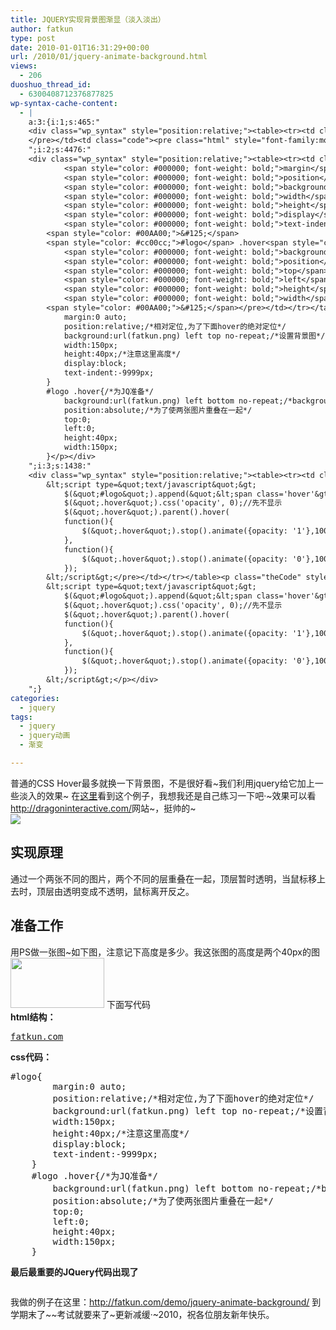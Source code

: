 ```yaml
---
title: JQUERY实现背景图渐显（淡入淡出）
author: fatkun
type: post
date: 2010-01-01T16:31:29+00:00
url: /2010/01/jquery-animate-background.html
views:
  - 206
duoshuo_thread_id:
  - 6300408712376877825
wp-syntax-cache-content:
  - |
    a:3:{i:1;s:465:"
    <div class="wp_syntax" style="position:relative;"><table><tr><td class="line_numbers"><pre>1
    </pre></td><td class="code"><pre class="html" style="font-family:monospace;">&lt;a id=&quot;logo&quot; href=&quot;http://fatkun.com&quot;&gt;&lt;span&gt;fatkun.com&lt;/span&gt;&lt;/a&gt;</pre></td></tr></table><p class="theCode" style="display:none;">&lt;a id=&quot;logo&quot; href=&quot;http://fatkun.com&quot;&gt;&lt;span&gt;fatkun.com&lt;/span&gt;&lt;/a&gt;</p></div>
    ";i:2;s:4476:"
    <div class="wp_syntax" style="position:relative;"><table><tr><td class="code"><pre class="css" style="font-family:monospace;">	<span style="color: #cc00cc;">#logo</span><span style="color: #00AA00;">&#123;</span>
    		<span style="color: #000000; font-weight: bold;">margin</span><span style="color: #00AA00;">:</span><span style="color: #cc66cc;">0</span> <span style="color: #993333;">auto</span><span style="color: #00AA00;">;</span>
    		<span style="color: #000000; font-weight: bold;">position</span><span style="color: #00AA00;">:</span><span style="color: #993333;">relative</span><span style="color: #00AA00;">;</span><span style="color: #808080; font-style: italic;">/*相对定位,为了下面hover的绝对定位*/</span>
    		<span style="color: #000000; font-weight: bold;">background</span><span style="color: #00AA00;">:</span><span style="color: #9932cc;">url</span><span style="color: #00AA00;">&#40;</span><span style="color: #ff0000; font-style: italic;">fatkun.png</span><span style="color: #00AA00;">&#41;</span> <span style="color: #993333;">left</span> <span style="color: #993333;">top</span> <span style="color: #993333;">no-repeat</span><span style="color: #00AA00;">;</span><span style="color: #808080; font-style: italic;">/*设置背景图*/</span>
    		<span style="color: #000000; font-weight: bold;">width</span><span style="color: #00AA00;">:</span><span style="color: #933;">150px</span><span style="color: #00AA00;">;</span>
    		<span style="color: #000000; font-weight: bold;">height</span><span style="color: #00AA00;">:</span><span style="color: #933;">40px</span><span style="color: #00AA00;">;</span><span style="color: #808080; font-style: italic;">/*注意这里高度*/</span>
    		<span style="color: #000000; font-weight: bold;">display</span><span style="color: #00AA00;">:</span><span style="color: #993333;">block</span><span style="color: #00AA00;">;</span>
    		<span style="color: #000000; font-weight: bold;">text-indent</span><span style="color: #00AA00;">:</span><span style="color: #933;">-9999px</span><span style="color: #00AA00;">;</span>
    	<span style="color: #00AA00;">&#125;</span>
    	<span style="color: #cc00cc;">#logo</span> .hover<span style="color: #00AA00;">&#123;</span><span style="color: #808080; font-style: italic;">/*为JQ准备*/</span>
    		<span style="color: #000000; font-weight: bold;">background</span><span style="color: #00AA00;">:</span><span style="color: #9932cc;">url</span><span style="color: #00AA00;">&#40;</span><span style="color: #ff0000; font-style: italic;">fatkun.png</span><span style="color: #00AA00;">&#41;</span> <span style="color: #993333;">left</span> <span style="color: #993333;">bottom</span> <span style="color: #993333;">no-repeat</span><span style="color: #00AA00;">;</span><span style="color: #808080; font-style: italic;">/*background-position和上面不同*/</span>
    		<span style="color: #000000; font-weight: bold;">position</span><span style="color: #00AA00;">:</span><span style="color: #993333;">absolute</span><span style="color: #00AA00;">;</span><span style="color: #808080; font-style: italic;">/*为了使两张图片重叠在一起*/</span>
    		<span style="color: #000000; font-weight: bold;">top</span><span style="color: #00AA00;">:</span><span style="color: #cc66cc;">0</span><span style="color: #00AA00;">;</span>
    		<span style="color: #000000; font-weight: bold;">left</span><span style="color: #00AA00;">:</span><span style="color: #cc66cc;">0</span><span style="color: #00AA00;">;</span>
    		<span style="color: #000000; font-weight: bold;">height</span><span style="color: #00AA00;">:</span><span style="color: #933;">40px</span><span style="color: #00AA00;">;</span>
    		<span style="color: #000000; font-weight: bold;">width</span><span style="color: #00AA00;">:</span><span style="color: #933;">150px</span><span style="color: #00AA00;">;</span>
    	<span style="color: #00AA00;">&#125;</span></pre></td></tr></table><p class="theCode" style="display:none;">	#logo{
    		margin:0 auto;
    		position:relative;/*相对定位,为了下面hover的绝对定位*/
    		background:url(fatkun.png) left top no-repeat;/*设置背景图*/
    		width:150px;
    		height:40px;/*注意这里高度*/
    		display:block;
    		text-indent:-9999px;
    	}
    	#logo .hover{/*为JQ准备*/
    		background:url(fatkun.png) left bottom no-repeat;/*background-position和上面不同*/
    		position:absolute;/*为了使两张图片重叠在一起*/
    		top:0;
    		left:0;
    		height:40px;
    		width:150px;
    	}</p></div>
    ";i:3;s:1438:"
    <div class="wp_syntax" style="position:relative;"><table><tr><td class="code"><pre class="js" style="font-family:monospace;">   &lt;script type=&quot;text/javascript&quot; src=&quot;http://ajax.googleapis.com/ajax/libs/jquery/1/jquery.min.js&quot;&gt;&lt;/script&gt;
        &lt;script type=&quot;text/javascript&quot;&gt;
    		$(&quot;#logo&quot;).append(&quot;&lt;span class='hover'&gt;&lt;/span&gt;&quot;);//添加一个标签用来和灰图重叠起来
    		$(&quot;.hover&quot;).css('opacity', 0);//先不显示
        	$(&quot;.hover&quot;).parent().hover(
    		function(){
    			$(&quot;.hover&quot;).stop().animate({opacity: '1'},1000);
    		},
    		function(){
    			$(&quot;.hover&quot;).stop().animate({opacity: '0'},1000);
    		});
        &lt;/script&gt;</pre></td></tr></table><p class="theCode" style="display:none;">   &lt;script type=&quot;text/javascript&quot; src=&quot;http://ajax.googleapis.com/ajax/libs/jquery/1/jquery.min.js&quot;&gt;&lt;/script&gt;
        &lt;script type=&quot;text/javascript&quot;&gt;
    		$(&quot;#logo&quot;).append(&quot;&lt;span class='hover'&gt;&lt;/span&gt;&quot;);//添加一个标签用来和灰图重叠起来
    		$(&quot;.hover&quot;).css('opacity', 0);//先不显示
        	$(&quot;.hover&quot;).parent().hover(
    		function(){
    			$(&quot;.hover&quot;).stop().animate({opacity: '1'},1000);
    		},
    		function(){
    			$(&quot;.hover&quot;).stop().animate({opacity: '0'},1000);
    		});
        &lt;/script&gt;</p></div>
    ";}
categories:
  - jquery
tags:
  - jquery
  - jquery动画
  - 渐变

---
```

普通的CSS Hover最多就换一下背景图，不是很好看~我们利用jquery给它加上一些淡入的效果~
在<a href="http://leotheme.cn/javascript/jquery-dragoninteractive-navi.html" target="_blank">这里</a>看到这个例子，我想我还是自己练习一下吧·~效果可以看<http://dragoninteractive.com/>网站~，挺帅的~  
![][1] <!--more-->

## 实现原理

通过一个两张不同的图片，两个不同的层重叠在一起，顶层暂时透明，当鼠标移上去时，顶层由透明变成不透明，鼠标离开反之。
## 准备工作

用PS做一张图~如下图，注意记下高度是多少。我这张图的高度是两个40px的图
<img class="alignnone" src="http://farm5.static.flickr.com/4034/4233112590_85f70380b1.jpg" alt="" width="150" height="80" /> 
下面写代码  
 **html结构：**
<pre lang="html" line="1"><a id="logo" href="http://fatkun.com"><span>fatkun.com</span></a></pre>
**css代码：**
<pre lang="css">#logo{
		margin:0 auto;
		position:relative;/*相对定位,为了下面hover的绝对定位*/
		background:url(fatkun.png) left top no-repeat;/*设置背景图*/
		width:150px;
		height:40px;/*注意这里高度*/
		display:block;
		text-indent:-9999px;
	}
	#logo .hover{/*为JQ准备*/
		background:url(fatkun.png) left bottom no-repeat;/*background-position和上面不同*/
		position:absolute;/*为了使两张图片重叠在一起*/
		top:0;
		left:0;
		height:40px;
		width:150px;
	}</pre>
**最后最重要的JQuery代码出现了**
<pre lang="js"></pre>
我做的例子在这里：<http://fatkun.com/demo/jquery-animate-background/>
到学期末了~~考试就要来了~更新减缓·~2010，祝各位朋友新年快乐。

 [1]: http://farm3.static.flickr.com/2741/4232344401_a6bb0be121.jpg